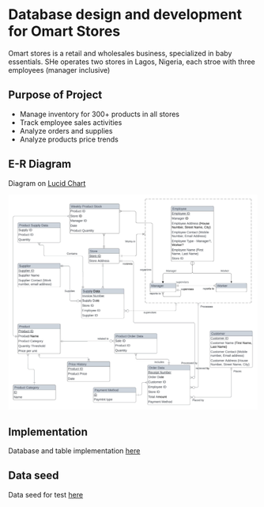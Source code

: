 # Database design and development for Omart Stores

Omart stores is a retail and wholesales business, specialized in baby essentials. SHe operates two stores in Lagos, Nigeria, each stroe with three employees (manager inclusive)

## Purpose of Project
- Manage inventory for 300+ products in all stores
- Track employee sales activities
- Analyze orders and supplies
- Analyze products price trends


## E-R Diagram
Diagram on [Lucid Chart](https://lucid.app/lucidchart/0ab3b63c-3f9c-4e07-8578-2bd2adeaa932/edit?viewport_loc=-1802%2C-158%2C5667%2C2449%2C0_0&invitationId=inv_4192707b-c183-4171-8c4b-82fa3e7ed491)

![Omart Stores Entity-Relationship Model Diagram](design.jpeg "Omart Stores Entity-Relationship Model Diagram")


## Implementation
Database and table implementation [here](init.sql)

## Data seed
Data seed for test [here](seed-db.sql)


